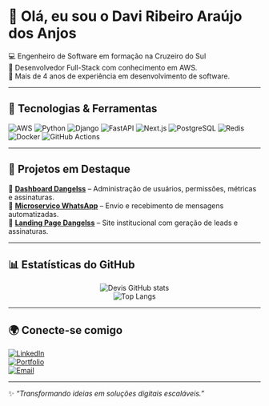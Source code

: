 # 👋 Olá, eu sou o Davi Ribeiro Araújo dos Anjos  

💻 Engenheiro de Software em formação na Cruzeiro do Sul  
🚀 Desenvolvedor Full-Stack com conhecimento em AWS.  
📲 Mais de 4 anos de experiência em desenvolvimento de software.  

---

## 🚀 Tecnologias & Ferramentas

![AWS](https://img.shields.io/badge/AWS-232F3E?logo=amazonaws&logoColor=white)
![Python](https://img.shields.io/badge/Python-3.13-blue?logo=python) 
![Django](https://img.shields.io/badge/Django-REST-0C4B33?logo=django&logoColor=white) 
![FastAPI](https://img.shields.io/badge/FastAPI-0A9A8D?logo=fastapi&logoColor=white) 
![Next.js](https://img.shields.io/badge/Next.js-000000?logo=nextdotjs&logoColor=white) 
![PostgreSQL](https://img.shields.io/badge/PostgreSQL-336791?logo=postgresql&logoColor=white) 
![Redis](https://img.shields.io/badge/Redis-D9281A?logo=redis&logoColor=white) 
![Docker](https://img.shields.io/badge/Docker-2496ED?logo=docker&logoColor=white) 
![GitHub Actions](https://img.shields.io/badge/GitHub_Actions-2088FF?logo=github-actions&logoColor=white) 

---

## 📌 Projetos em Destaque

🔹 [**Dashboard Dangelss**](https://github.com/dangelss/dashboard) – Administração de usuários, permissões, métricas e assinaturas.  
🔹 [**Microserviço WhatsApp**](https://github.com/SEU-USER/whatsapp-service) – Envio e recebimento de mensagens automatizadas.  
🔹 [**Landing Page Dangelss**](https://github.com/SEU-USER/landing-page) – Site institucional com geração de leads e assinaturas.  

---

## 📊 Estatísticas do GitHub

<div align="center">

![Devis GitHub stats](https://github-readme-stats.vercel.app/api?username=davidosanjoss&show_icons=true&theme=radical&count_private=true)  
![Top Langs](https://github-readme-stats.vercel.app/api/top-langs/?username=davidosanjoss&layout=compact&theme=radical&count_private=true)  

</div>

---

## 🌍 Conecte-se comigo

[![LinkedIn](https://img.shields.io/badge/LinkedIn-blue?logo=linkedin)](https://linkedin.com/in/davi-ribeiro-anjos)  
[![Portfolio](https://img.shields.io/badge/Portfolio-dangelss.com-2ea44f?logo=web)](https://dangelss.com)  
[![Email](https://img.shields.io/badge/Email-Contato-red?logo=gmail&logoColor=white)](mailto:davi@dangelss.com)  

---

✨ _“Transformando ideias em soluções digitais escaláveis.”_
